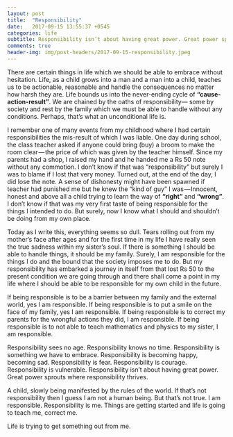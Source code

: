 ```yaml
---
layout: post
title:  "Responsibility"
date:   2017-09-15 13:55:37 +0545
categories: life
subtitle: Responsibility isn’t about having great power. Great power sprouts where responsibility thrives.
comments: true
header-img: img/post-headers/2017-09-15-responsibility.jpeg
---
```


There are certain things in life which we should be able to embrace without hesitation. Life, as a child grows into a man and a man into a child,
teaches us to be actionable, reasonable and handle the consequences no matter how harsh they are. Life bounds us into the never-ending cycle of
**“cause-action-result”**. We are chained by the oaths of responsibility— some by society and rest by the family which we must be able to
handle without any conditions. Perhaps, that’s what an unconditional life is.  

I remember one of many events from my childhood where I had certain responsibilities the mis-result of which I was liable. One day during school,
the class teacher asked if anyone could bring (buy) a broom to make the room clear — the price of which was given by the teacher himself.
Since my parents had a shop, I raised my hand and he handed me a Rs 50 note without any commotion. I don’t know if that was “responsibility”
but surely I was to blame if I lost that very money. Turned out, at the end of the day, I did lose the note. A sense of dishonesty might have
been spawned if teacher had punished me but he knew the “kind of guy” I was — Innocent, honest and above all a child trying to learn the way of
**“right”** and **“wrong”**. I don’t know if that was my very first taste of being responsible for the things I intended to do. But surely,
now I know what I should and shouldn’t be doing from my own place.  

Today as I write this, everything seems so dull. Tears rolling out from my mother’s face after ages and for the first time in my life I have
really seen the true sadness within my sister’s soul. If there is something I should be able to handle things, it should be my family. Surely,
I am responsible for the things I do and the bound that the society imposes me to do. But my responsibility has embarked a journey in itself
from that lost Rs 50 to the present condition we are going through and there shall come a point in my life where I should be able to be
responsible for my own child in the future.  

If being responsible is to be a barrier between my family and the external world, yes I am responsible. If being responsible is to put a smile
on the face of my family, yes I am responsible. If being responsible is to correct my parents for the wrongful actions they did, I am responsible.
If being responsible is to not able to teach mathematics and physics to my sister, I am responsible.  

Responsibility sees no age. Responsibility knows no time. Responsibility is something we have to embrace. Responsibility is becoming happy,
becoming sad. Responsibility is fear. Responsibility is courage. Responsibility is vulnerable. Responsibility isn’t about having great power.
Great power sprouts where responsibility thrives.  

A child, slowly being manifested by the rules of the world. If that’s not responsibility then I guess I am not a human being.
But that’s not true. I am responsible. Responsibility is me. Things are getting started and life is going to teach me, correct me.  

Life is trying to get something out from me.  
